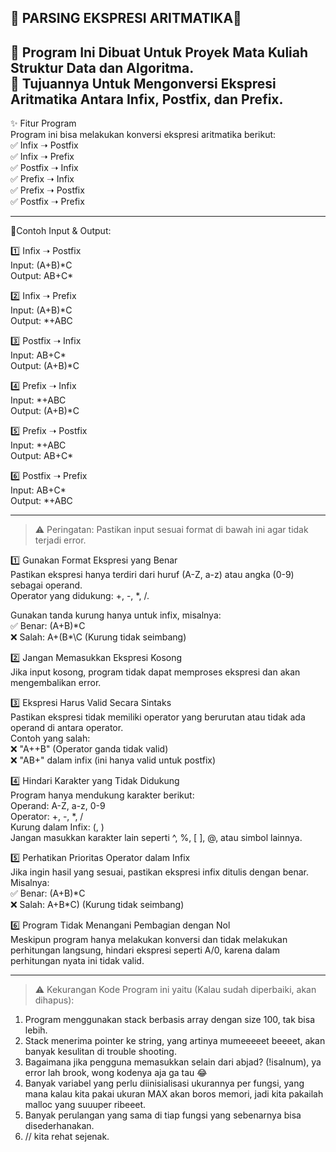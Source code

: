 🚀 PARSING EKSPRESI ARITMATIKA🚀  
--------------------------------------
📌 Program Ini Dibuat Untuk Proyek Mata Kuliah Struktur Data dan Algoritma.  
🎯 Tujuannya Untuk Mengonversi Ekspresi Aritmatika Antara Infix, Postfix, dan Prefix.
---
✨ Fitur Program  
Program ini bisa melakukan konversi ekspresi aritmatika berikut:  
✅ Infix ➝ Postfix  
✅ Infix ➝ Prefix  
✅ Postfix ➝ Infix  
✅ Prefix ➝ Infix  
✅ Prefix ➝ Postfix  
✅ Postfix ➝ Prefix  
___
📝Contoh Input & Output:

1️⃣ Infix ➝ Postfix  
Input: (A+B)\*C  
Output: AB+C\*  

2️⃣ Infix ➝ Prefix  
Input: (A+B)*C  
Output: *+ABC  

3️⃣ Postfix ➝ Infix  
Input: AB+C*  
Output: (A+B)*C  

4️⃣ Prefix ➝ Infix  
Input: *+ABC  
Output: (A+B)*C  

5️⃣ Prefix ➝ Postfix  
Input: \*+ABC  
Output: AB+C\*  

6️⃣ Postfix ➝ Prefix  
Input: AB+C*  
Output: *+ABC  
___
> ⚠️ Peringatan: Pastikan input sesuai format di bawah ini agar tidak terjadi error.

1️⃣ Gunakan Format Ekspresi yang Benar  
Pastikan ekspresi hanya terdiri dari huruf (A-Z, a-z) atau angka (0-9) sebagai operand.  
Operator yang didukung: +, -, *, /.  
  
Gunakan tanda kurung hanya untuk infix, misalnya:  
✅ Benar: (A+B)\*C  
❌ Salah: A+(B*\C (Kurung tidak seimbang)  
  
2️⃣ Jangan Memasukkan Ekspresi Kosong  
Jika input kosong, program tidak dapat memproses ekspresi dan akan mengembalikan error.  
  
3️⃣ Ekspresi Harus Valid Secara Sintaks  
Pastikan ekspresi tidak memiliki operator yang berurutan atau tidak ada operand di antara operator.  
Contoh yang salah:  
❌ "A++B" (Operator ganda tidak valid)  
❌ "AB+" dalam infix (ini hanya valid untuk postfix)  
  
4️⃣ Hindari Karakter yang Tidak Didukung  
Program hanya mendukung karakter berikut:  
Operand: A-Z, a-z, 0-9  
Operator: +, -, *, /  
Kurung dalam Infix: (, )  
Jangan masukkan karakter lain seperti ^, %, [ ], @, atau simbol lainnya.  
  
5️⃣ Perhatikan Prioritas Operator dalam Infix  
Jika ingin hasil yang sesuai, pastikan ekspresi infix ditulis dengan benar.  
Misalnya:  
✅ Benar: (A+B)\*C  
❌ Salah: A+B\*C) (Kurung tidak seimbang)  

6️⃣ Program Tidak Menangani Pembagian dengan Nol  
Meskipun program hanya melakukan konversi dan tidak melakukan perhitungan langsung, hindari ekspresi seperti A/0, karena dalam perhitungan nyata ini tidak valid.  
___
> ⚠️ Kekurangan Kode Program ini yaitu (Kalau sudah diperbaiki, akan dihapus):  
1. Program menggunakan stack berbasis array dengan size 100, tak bisa lebih.  
2. Stack menerima pointer ke string, yang artinya mumeeeeet beeeet, akan banyak kesulitan di trouble shooting.  
3. Bagaimana jika pengguna memasukkan selain dari abjad? (!isalnum), ya error lah brook, wong kodenya aja ga tau 😂  
4. Banyak variabel yang perlu diinisialisasi ukurannya per fungsi, yang mana kalau kita pakai ukuran MAX akan boros memori, jadi kita pakailah malloc yang suuuper ribeeet.  
5. Banyak perulangan yang sama di tiap fungsi yang sebenarnya bisa disederhanakan.  
6. // kita rehat sejenak.  

